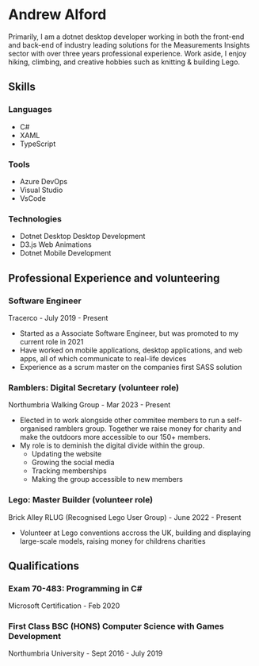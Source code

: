 <h1>Andrew Alford</h1>

<p>
  Primarily, I am a dotnet desktop developer working in both the front-end and
  back-end of industry leading solutions for the Measurements Insights sector
  with over three years professional experience. Work aside, I enjoy hiking,
  climbing, and creative hobbies such as knitting & building Lego.
</p>

<h2>Skills</h2>

<h3>Languages</h3>
<ul>
  <li>C#</li>
  <li>XAML</li>
  <li>TypeScript</li>
</ul>

<h3>Tools</h3>
<ul>
  <li>Azure DevOps</li>
  <li>Visual Studio</li>
  <li>VsCode</li>
</ul>

<h3>Technologies</h3>
<ul>
  <li>Dotnet Desktop Desktop Development</li>
  <li>D3.js Web Animations</li>
  <li>Dotnet Mobile Development</li>
</ul>

<h2>Professional Experience and volunteering</h2>

<h3>Software Engineer</h3>
<div>Tracerco - July 2019 - Present</div>

<ul>
  <li>
    Started as a Associate Software Engineer, but was promoted to my current
    role in 2021
  </li>
  <li>
    Have worked on mobile applications, desktop applications, and web apps,
    all of which communicate to real-life devices
  </li>
  <li>Experience as a scrum master on the companies first SASS solution</li>
</ul>

<h3>Ramblers: Digital Secretary (volunteer role)</h3>
<div>Northumbria Walking Group - Mar 2023 - Present</div>

<ul>
  <li>
    Elected in to work alongside other commitee members to run a
    self-organised ramblers group. Together we raise money for charity and
    make the outdoors more accessible to our 150+ members.
  </li>
  <li>
    My role is to deminish the digital divide within the group.
    <ul>
      <li>Updating the website</li>
      <li>Growing the social media</li>
      <li>Tracking memberships</li>
      <li>Making the group accessible to new members</li>
    </ul>
  </li>
</ul>

<h3>Lego: Master Builder (volunteer role)</h3>
<div>Brick Alley RLUG (Recognised Lego User Group) - June 2022 - Present</div>
<ul>
  <li>
    Volunteer at Lego conventions accross the UK, building and displaying
    large-scale models, raising money for childrens charities
  </li>
</ul>

<h2>Qualifications</h2>

<h3>Exam 70-483: Programming in C#</h3>
<div>Microsoft Certification - Feb 2020</div>

<h3>First Class BSC (HONS) Computer Science with Games Development</h3>
<div>Northumbria University - Sept 2016 - July 2019</div>
